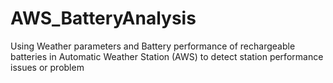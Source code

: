 # AWS_BatteryAnalysis
Using Weather parameters and Battery performance of rechargeable batteries in Automatic Weather Station (AWS) to detect station performance issues or problem  
